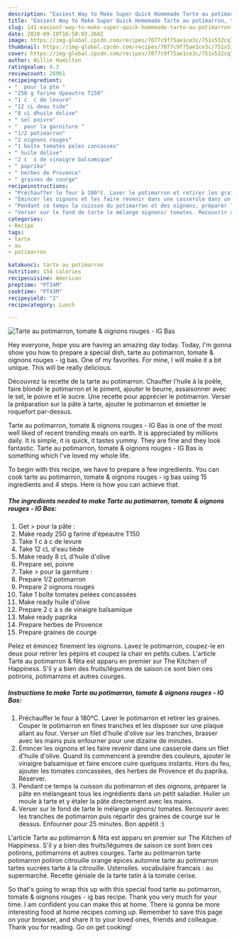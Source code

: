 ```yaml
---
description: "Easiest Way to Make Super Quick Homemade Tarte au potimarron, tomate &amp;amp; oignons rouges - IG Bas"
title: "Easiest Way to Make Super Quick Homemade Tarte au potimarron, tomate &amp;amp; oignons rouges - IG Bas"
slug: 141-easiest-way-to-make-super-quick-homemade-tarte-au-potimarron-tomate-and-amp-oignons-rouges-ig-bas
date: 2020-09-10T16:58:03.260Z
image: https://img-global.cpcdn.com/recipes/7077c9f75ae1ce3c/751x532cq70/tarte-au-potimarron-tomate-oignons-rouges-ig-bas-photo-principale-de-la-recette.jpg
thumbnail: https://img-global.cpcdn.com/recipes/7077c9f75ae1ce3c/751x532cq70/tarte-au-potimarron-tomate-oignons-rouges-ig-bas-photo-principale-de-la-recette.jpg
cover: https://img-global.cpcdn.com/recipes/7077c9f75ae1ce3c/751x532cq70/tarte-au-potimarron-tomate-oignons-rouges-ig-bas-photo-principale-de-la-recette.jpg
author: Willie Hamilton
ratingvalue: 4.3
reviewcount: 26061
recipeingredient:
- "  pour la pte "
- "250 g farine dpeautre T150"
- "1 c  c de levure"
- "12 cL deau tide"
- "8 cL dhuile dolive"
- " sel poivre"
- "  pour la garniture "
- "1/2 potimarron"
- "2 oignons rouges"
- "1 boîte tomates peles concasses"
- " huile dolive"
- "2 c  s de vinaigre balsamique"
- " paprika"
- " herbes de Provence"
- " graines de courge"
recipeinstructions:
- "Préchauffer le four à 180°C. Laver le potimarron et retirer les graines. Couper le potimarron en fines tranches et les disposer sur une plaque allant au four. Verser un filet d&#39;huile d&#39;olive sur les tranches, brasser avec les mains puis enfourner pour une dizaine de minutes."
- "Émincer les oignons et les faire revenir dans une casserole dans un filet d&#39;huile d&#39;olive. Quand ils commencent à prendre des couleurs, ajouter le vinaigre balsamique et faire encore cuire quelques instants. Hors du feu, ajouter les tomates concassées, des herbes de Provence et du paprika. Réserver."
- "Pendant ce temps la cuisson du potimarron et des oignons, préparer la pâte en mélangeant tous les ingrédients dans un petit saladier. Huiler un moule à tarte et y étaler la pâte directement avec les mains."
- "Verser sur le fond de tarte le mélange oignons/ tomates. Recouvrir avec les tranches de potimarron puis répartir des graines de courge sur le dessus. Enfourner pour 25 minutes. Bon appétit :)"
categories:
- Recipe
tags:
- tarte
- au
- potimarron

katakunci: tarte au potimarron 
nutrition: 154 calories
recipecuisine: American
preptime: "PT34M"
cooktime: "PT43M"
recipeyield: "2"
recipecategory: Lunch

---
```



![Tarte au potimarron, tomate &amp; oignons rouges - IG Bas](https://img-global.cpcdn.com/recipes/7077c9f75ae1ce3c/751x532cq70/tarte-au-potimarron-tomate-oignons-rouges-ig-bas-photo-principale-de-la-recette.jpg)

Hey everyone, hope you are having an amazing day today. Today, I'm gonna show you how to prepare a special dish, tarte au potimarron, tomate &amp; oignons rouges - ig bas. One of my favorites. For mine, I will make it a bit unique. This will be really delicious.

Découvrez la recette de la tarte au potimarron. Chauffer l&#39;huile à la poêle, faire blondir le potimarron et le piment, ajouter le beurre, assaisonner avec le sel, le poivre et le sucre. Une recette pour apprécier le potimarron. Verser la préparation sur la pâte à tarte, ajouter le potimarron et émietter le roquefort par-dessus.

Tarte au potimarron, tomate &amp; oignons rouges - IG Bas is one of the most well liked of recent trending meals on earth. It is appreciated by millions daily. It is simple, it is quick, it tastes yummy. They are fine and they look fantastic. Tarte au potimarron, tomate &amp; oignons rouges - IG Bas is something which I've loved my whole life.


To begin with this recipe, we have to prepare a few ingredients. You can cook tarte au potimarron, tomate &amp; oignons rouges - ig bas using 15 ingredients and 4 steps. Here is how you can achieve that.

<!--inarticleads1-->

##### The ingredients needed to make Tarte au potimarron, tomate &amp; oignons rouges - IG Bas:

1. Get  &gt; pour la pâte :
1. Make ready 250 g farine d&#39;épeautre T150
1. Take 1 c à c de levure
1. Take 12 cL d&#39;eau tiède
1. Make ready 8 cL d&#39;huile d&#39;olive
1. Prepare  sel, poivre
1. Take  &gt; pour la garniture :
1. Prepare 1/2 potimarron
1. Prepare 2 oignons rouges
1. Take 1 boîte tomates pelées concassées
1. Make ready  huile d&#39;olive
1. Prepare 2 c à s de vinaigre balsamique
1. Make ready  paprika
1. Prepare  herbes de Provence
1. Prepare  graines de courge


Pelez et émincez finement les oignons. Lavez le potimarron, coupez-le en deux pour retirer les pépins et coupez la chair en petits cubes. L&#39;article Tarte au potimarron &amp; fêta est apparu en premier sur The Kitchen of Happiness. S&#39;il y a bien des fruits/légumes de saison ce sont bien ces potirons, potimarrons et autres courges. 

<!--inarticleads2-->

##### Instructions to make Tarte au potimarron, tomate &amp; oignons rouges - IG Bas:

1. Préchauffer le four à 180°C. Laver le potimarron et retirer les graines. Couper le potimarron en fines tranches et les disposer sur une plaque allant au four. Verser un filet d&#39;huile d&#39;olive sur les tranches, brasser avec les mains puis enfourner pour une dizaine de minutes.
1. Émincer les oignons et les faire revenir dans une casserole dans un filet d&#39;huile d&#39;olive. Quand ils commencent à prendre des couleurs, ajouter le vinaigre balsamique et faire encore cuire quelques instants. Hors du feu, ajouter les tomates concassées, des herbes de Provence et du paprika. Réserver.
1. Pendant ce temps la cuisson du potimarron et des oignons, préparer la pâte en mélangeant tous les ingrédients dans un petit saladier. Huiler un moule à tarte et y étaler la pâte directement avec les mains.
1. Verser sur le fond de tarte le mélange oignons/ tomates. Recouvrir avec les tranches de potimarron puis répartir des graines de courge sur le dessus. Enfourner pour 25 minutes. Bon appétit :)


L&#39;article Tarte au potimarron &amp; fêta est apparu en premier sur The Kitchen of Happiness. S&#39;il y a bien des fruits/légumes de saison ce sont bien ces potirons, potimarrons et autres courges. Tarte au potimarron tarte potimarron potiron citrouille orange épices automne tarte au potimarron tartes sucrées tarte à la citrouille. Ustensiles. vocabulaire francais : au supermarché. Recette géniale de la tarte tatin à la tomate cerise. 

So that's going to wrap this up with this special food tarte au potimarron, tomate &amp; oignons rouges - ig bas recipe. Thank you very much for your time. I am confident you can make this at home. There is gonna be more interesting food at home recipes coming up. Remember to save this page on your browser, and share it to your loved ones, friends and colleague. Thank you for reading. Go on get cooking!
